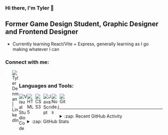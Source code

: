 ### Hi there, I'm Tyler 👋 

## Former Game Design Student, Graphic Designer and Frontend Designer

- Currently learning React/Vite + Express, generally learning as I go making whatever I can

### Connect with me:

[<img align="left" alt="Website" width="22px" src="./globe-solid.svg" />][Website]
[<img align="left" alt="Tyler Denman | LinkedIn" width="22px" src="https://cdn.simpleicons.org/linkedin/000000/ffffff" />][linkedin]

<br />

### Languages and Tools:

<img align="left" alt="Visual Studio Code" width="26px" src="https://cdn.simpleicons.org/visualstudiocode/000000/ffffff" />
<img align="left" alt="HTML5" width="26px" src="https://cdn.simpleicons.org/html5/000000/ffffff" />
<img align="left" alt="CSS3" width="26px" src="https://cdn.simpleicons.org/css3/000000/ffffff" />
<img align="left" alt="JavaScript" width="26px" src="https://cdn.simpleicons.org/javascript/000000/ffffff" />
<img align="left" alt="Node.js" width="26px" src="https://cdn.simpleicons.org/node.js/000000/ffffff" />
<img align="left" alt="Git" width="26px" src="https://cdn.simpleicons.org/git/000000/ffffff" />

<br />
<br />

---

<details>
  <summary>:zap: Recent GitHub Activity</summary>
  
<!--START_SECTION:activity-->
1. 🗣 Commented on [#242](https://github.com/pdinklag/MinecraftStats/pull/242#issuecomment-2219733034) in [pdinklag/MinecraftStats](https://github.com/pdinklag/MinecraftStats)
2. ❌ Closed PR [#242](https://github.com/pdinklag/MinecraftStats/pull/242) in [pdinklag/MinecraftStats](https://github.com/pdinklag/MinecraftStats)
3. 🎉 Merged PR [#4](https://github.com/TerrashiftNET/MinecraftStats/pull/4) in [TerrashiftNET/MinecraftStats](https://github.com/TerrashiftNET/MinecraftStats)
4. 💪 Opened PR [#4](https://github.com/TerrashiftNET/MinecraftStats/pull/4) in [TerrashiftNET/MinecraftStats](https://github.com/TerrashiftNET/MinecraftStats)
5. 🎉 Merged PR [#3](https://github.com/TerrashiftNET/MinecraftStats/pull/3) in [TerrashiftNET/MinecraftStats](https://github.com/TerrashiftNET/MinecraftStats)
<!--END_SECTION:activity-->

</details>

<details>
  <summary>:zap: GitHub Stats</summary>
  <p align="center"><img src="/github-metrics.svg" alt="Metrics" width="400"></p>
  
</details>

[Website]: https://tylerdev.space/
[linkedin]: https://linkedin.com/in/tyler-denman-23b412198/
